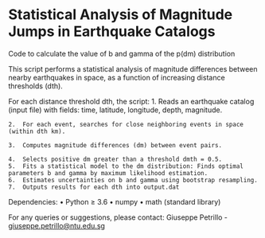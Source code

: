# Statistical Analysis of Magnitude Jumps in Earthquake Catalogs
Code to calculate the value of b and gamma of the p(dm) distribution

This script performs a statistical analysis of magnitude differences between nearby earthquakes in space, as a function of increasing distance thresholds (dth).

For each distance threshold dth, the script:
	1.	Reads an earthquake catalog (input file) with fields: time, latitude, longitude, depth, magnitude. 
 
	2.	For each event, searches for close neighboring events in space (within dth km).
 
	3.	Computes magnitude differences (dm) between event pairs.
 
	4.	Selects positive dm greater than a threshold dmth = 0.5.
	5.	Fits a statistical model to the dm distribution: Finds optimal parameters b and gamma by maximum likelihood estimation.
	6.	Estimates uncertainties on b and gamma using bootstrap resampling.
	7.	Outputs results for each dth into output.dat

Dependencies:
	•	Python ≥ 3.6
	•	numpy
	•	math (standard library)

 For any queries or suggestions, please contact:
Giuseppe Petrillo - giuseppe.petrillo@ntu.edu.sg
